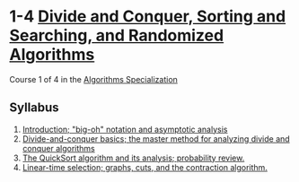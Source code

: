 # 1-4 [Divide and Conquer, Sorting and Searching, and Randomized Algorithms](https://www.coursera.org/learn/algorithms-divide-conquer)
Course 1 of 4 in the [Algorithms Specialization](https://www.coursera.org/specializations/algorithms)
## Syllabus
1. [Introduction; "big-oh" notation and asymptotic analysis](https://github.com/MLunov/Algorithms-Specialization-Stanford/tree/master/1-4%20Divide%20and%20Conquer%2C%20Sorting%20and%20Searching%2C%20and%20Randomized%20Algorithms/Week%201)
2. [Divide-and-conquer basics; the master method for analyzing divide and conquer algorithms](https://github.com/MLunov/Algorithms-Specialization-Stanford/tree/master/1-4%20Divide%20and%20Conquer%2C%20Sorting%20and%20Searching%2C%20and%20Randomized%20Algorithms/Week%202)
3. [The QuickSort algorithm and its analysis; probability review.](https://github.com/MLunov/Algorithms-Specialization-Stanford/tree/master/1-4%20Divide%20and%20Conquer%2C%20Sorting%20and%20Searching%2C%20and%20Randomized%20Algorithms/Week%203)
4. [Linear-time selection; graphs, cuts, and the contraction algorithm.](https://github.com/MLunov/Algorithms-Specialization-Stanford/tree/master/1-4%20Divide%20and%20Conquer%2C%20Sorting%20and%20Searching%2C%20and%20Randomized%20Algorithms/Week%204)
